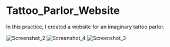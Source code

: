 # Tattoo_Parlor_Website
In this practice, I created a website for an imaginary tattoo parlor.

![Screenshot_2](https://github.com/DorukhanBekdur/Tattoo_Parlor_Website/assets/97766825/f82a9392-cd22-4f21-ba5c-e5b7fcf90ffc)
![Screenshot_4](https://github.com/DorukhanBekdur/Tattoo_Parlor_Website/assets/97766825/ac5cf9f4-77e8-49f2-b329-5ee0079f92c0)
![Screenshot_3](https://github.com/DorukhanBekdur/Tattoo_Parlor_Website/assets/97766825/c5945ad7-3931-4532-b82a-824f0fffcce9)


